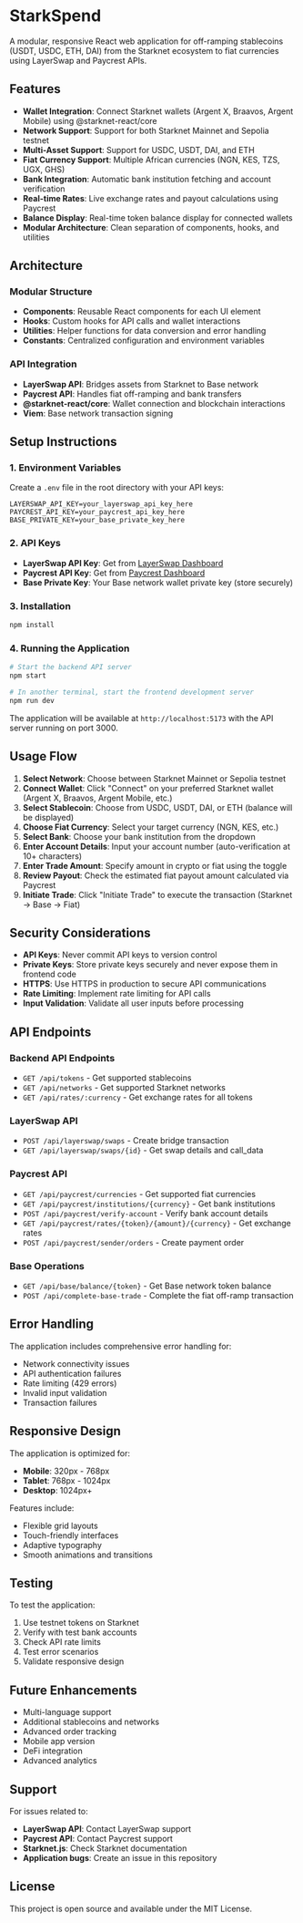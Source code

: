 # StarkSpend

A modular, responsive React web application for off-ramping stablecoins (USDT, USDC, ETH, DAI) from the Starknet ecosystem to fiat currencies using LayerSwap and Paycrest APIs.

## Features

- **Wallet Integration**: Connect Starknet wallets (Argent X, Braavos, Argent Mobile) using @starknet-react/core
- **Network Support**: Support for both Starknet Mainnet and Sepolia testnet
- **Multi-Asset Support**: Support for USDC, USDT, DAI, and ETH
- **Fiat Currency Support**: Multiple African currencies (NGN, KES, TZS, UGX, GHS)
- **Bank Integration**: Automatic bank institution fetching and account verification
- **Real-time Rates**: Live exchange rates and payout calculations using Paycrest
- **Balance Display**: Real-time token balance display for connected wallets
- **Modular Architecture**: Clean separation of components, hooks, and utilities

## Architecture

### Modular Structure
- **Components**: Reusable React components for each UI element
- **Hooks**: Custom hooks for API calls and wallet interactions
- **Utilities**: Helper functions for data conversion and error handling
- **Constants**: Centralized configuration and environment variables

### API Integration
- **LayerSwap API**: Bridges assets from Starknet to Base network
- **Paycrest API**: Handles fiat off-ramping and bank transfers
- **@starknet-react/core**: Wallet connection and blockchain interactions
- **Viem**: Base network transaction signing

## Setup Instructions

### 1. Environment Variables
Create a `.env` file in the root directory with your API keys:

```env
LAYERSWAP_API_KEY=your_layerswap_api_key_here
PAYCREST_API_KEY=your_paycrest_api_key_here
BASE_PRIVATE_KEY=your_base_private_key_here
```

### 2. API Keys
- **LayerSwap API Key**: Get from [LayerSwap Dashboard](https://layerswap.io)
- **Paycrest API Key**: Get from [Paycrest Dashboard](https://paycrest.io)
- **Base Private Key**: Your Base network wallet private key (store securely)

### 3. Installation
```bash
npm install
```

### 4. Running the Application
```bash
# Start the backend API server
npm start

# In another terminal, start the frontend development server
npm run dev
```

The application will be available at `http://localhost:5173` with the API server running on port 3000.

## Usage Flow

1. **Select Network**: Choose between Starknet Mainnet or Sepolia testnet
2. **Connect Wallet**: Click "Connect" on your preferred Starknet wallet (Argent X, Braavos, Argent Mobile, etc.)
3. **Select Stablecoin**: Choose from USDC, USDT, DAI, or ETH (balance will be displayed)
4. **Choose Fiat Currency**: Select your target currency (NGN, KES, etc.)
5. **Select Bank**: Choose your bank institution from the dropdown
6. **Enter Account Details**: Input your account number (auto-verification at 10+ characters)
7. **Enter Trade Amount**: Specify amount in crypto or fiat using the toggle
8. **Review Payout**: Check the estimated fiat payout amount calculated via Paycrest
9. **Initiate Trade**: Click "Initiate Trade" to execute the transaction (Starknet → Base → Fiat)

## Security Considerations

- **API Keys**: Never commit API keys to version control
- **Private Keys**: Store private keys securely and never expose them in frontend code
- **HTTPS**: Use HTTPS in production to secure API communications
- **Rate Limiting**: Implement rate limiting for API calls
- **Input Validation**: Validate all user inputs before processing

## API Endpoints

### Backend API Endpoints
- `GET /api/tokens` - Get supported stablecoins
- `GET /api/networks` - Get supported Starknet networks
- `GET /api/rates/:currency` - Get exchange rates for all tokens

### LayerSwap API
- `POST /api/layerswap/swaps` - Create bridge transaction
- `GET /api/layerswap/swaps/{id}` - Get swap details and call_data

### Paycrest API
- `GET /api/paycrest/currencies` - Get supported fiat currencies
- `GET /api/paycrest/institutions/{currency}` - Get bank institutions
- `POST /api/paycrest/verify-account` - Verify bank account details
- `GET /api/paycrest/rates/{token}/{amount}/{currency}` - Get exchange rates
- `POST /api/paycrest/sender/orders` - Create payment order

### Base Operations
- `GET /api/base/balance/{token}` - Get Base network token balance
- `POST /api/complete-base-trade` - Complete the fiat off-ramp transaction

## Error Handling

The application includes comprehensive error handling for:
- Network connectivity issues
- API authentication failures
- Rate limiting (429 errors)
- Invalid input validation
- Transaction failures

## Responsive Design

The application is optimized for:
- **Mobile**: 320px - 768px
- **Tablet**: 768px - 1024px
- **Desktop**: 1024px+

Features include:
- Flexible grid layouts
- Touch-friendly interfaces
- Adaptive typography
- Smooth animations and transitions

## Testing

To test the application:
1. Use testnet tokens on Starknet
2. Verify with test bank accounts
3. Check API rate limits
4. Test error scenarios
5. Validate responsive design

## Future Enhancements

- Multi-language support
- Additional stablecoins and networks
- Advanced order tracking
- Mobile app version
- DeFi integration
- Advanced analytics

## Support

For issues related to:
- **LayerSwap API**: Contact LayerSwap support
- **Paycrest API**: Contact Paycrest support
- **Starknet.js**: Check Starknet documentation
- **Application bugs**: Create an issue in this repository

## License

This project is open source and available under the MIT License.